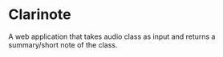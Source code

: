 # Clarinote
A web application that takes audio class as input and returns a summary/short note of the class.
